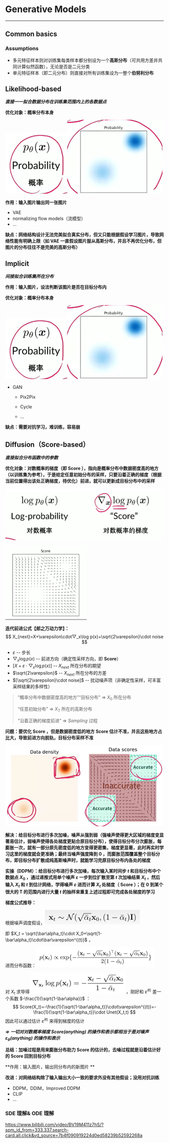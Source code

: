 # Generative Models

****



## Common basics

### Assumptions

-   多元特征样本则对训练集每类样本都分别设为一个**高斯分布**（可共用方差并共同计算似然函数），无论是否是二元分类
-   单元特征样本（即二元分布）则直接对所有训练集设为一整个**伯努利分布**

## Likelihood-based

***直接一一拟合数据分布在训练集范围内上的各数据点***

**优化对象：概率分布本身**

 ![image-20240709102951326](./img/image-20240709102951326.png)![image-20240709102850081](./img/image-20240709102850081.png)

**作用：输入图片输出同一张图片** 

-   VAE
-   normalizing flow models（流模型）
-   ...

**缺点：网络结构设计无法完美拟合真实分布，但又只能根据假设学习图片，导致网络性能有明确上限（如 VAE 一直假设图片服从高斯分布，并且不再优化分布，但图片的分布往往不是完美的高斯分布）** 

## Implicit

***间接拟合训练集所在分布***

**作用：输入图片，设法判断该图片是否在目标分布内**

**优化对象：概率分布本身**

 ![image-20240709103006953](./img/image-20240709103006953.png)![image-20240709102850081](./img/image-20240709102850081.png)

-   GAN

    -   Pix2Pix

    -   Cycle
    -   ...

**缺点：需要对抗学习，难训练，容易崩**

## Diffusion（Score-based）

***直接拟合分布函数中的参数***

**优化对象：对数概率的梯度（即 Score ），指向是概率分布中数据密度高的地方（以训练集为参考），于是给定任意初始分布的采样，只要沿着正确的梯度（根据当前位置得出该处正确梯度，待优化）前进，就可以更新成目标分布中的采样**  

![](./img/image-20240709103034985.png)

![image-20240709103045342](./img/image-20240709103045342.png)

**迭代前进公式【郎之万动力学】：**
$$
X_{next}=X+\varepsilon\cdot▽_x\log p(x)+\sqrt{2\varepsilon}\cdot noise
$$

-   $\varepsilon$ -- 步长
-   $▽_x\log p(x)$ -- 前进方向（确定性采样方向，即 **Score**）
-   $[X+\varepsilon\cdot▽_x\log p(x)]$ -- $X_{next}$ 所在分布的期望
-   $\sqrt{2\varepsilon}$ -- $X_{next}$ 所在分布的方差
-   $[\sqrt{2\varepsilon}\cdot noise]$ -- 扰动噪声项（非确定性采样，可丰富采样结果的多样性）

>   “概率分布中数据密度高的地方”“目标分布” => $X_0$ 所在分布
>
>   “任意初始分布” => $X_T$ 所在的高斯分布
>
>   “沿着正确的梯度前进” => $Sampling$ 过程

**问题：要优化 Score ，但是数据密度低的地方 Score 估计不准，并且这些地方占比大，导致前进方向脱轨，目标分布采样不准** 

![image-20240709110233133](./img/image-20240709110233133.png)

**解决：给目标分布进行多次加噪，噪声从强到弱（强噪声使得更大区域的梯度变显著易估计，弱噪声使得各处梯度更贴合原目标分布），使得目标分布分次膨胀，每膨胀一次，就有一部分原先密度低的地方变得更密集，梯度更显著，此时再实时学习这里的梯度就会更准确；最终当噪声强度降到 0 ，而膨胀范围覆盖整个目标分布，即目标分布扩散成纯高斯噪声时，就能学习完原目标分布内各处的梯度** 

**实操（DDPM）：给目标分布进行多次加噪，每次输入某时间步 $t$ 和目标分布中个数据点 $X_0$ ，通过递推式用单个噪声 $\varepsilon$ 一步到位扩散至第 $t$ 次加噪结果 $X_t$ ，然后输入 $X_t$ 和 $t$ 到估计网络，学得噪声 $\varepsilon$ 进而计算 $X_t$ 处梯度（ Score ）；在 0 到某个很大的 T 的范围内进行大量 $t$ 的抽样来重复上述过程即可完成各处梯度的学习**   

**梯度公式推导：** 

根据噪声调度假设，![image-20240709114021915](./img/image-20240709114021915.png)

即 $X_t = \sqrt{\bar\alpha_t}\cdot X_0+\sqrt{1-\bar\alpha_t}\cdot\bar\varepsilon^{(t)}$ ，

进而分布函数：![image-20240709114133392](./img/image-20240709114133392.png) 

对 $X_t$ 求导得 ![image-20240709114202955](./img/image-20240709114202955.png)，刚好和 $\bar\varepsilon^{(t)}$ 差一个系数 $-\frac{1}{\sqrt{1-\bar\alpha}}$ ：
$$
Score(X_t)=-\frac{1}{\sqrt{1-\bar\alpha_t}}\cdot\varepsilon^{(t)}=-\frac{1}{\sqrt{1-\bar\alpha_t}}\cdot Unet(X_t,t)
$$
因此可以通过估计 $\bar\varepsilon^{(t)}$ 来得到梯度的估计 

***=> 一切对对数概率梯度 $Score(anything)$ 的操作和表示都相当于是对噪声 $\varepsilon_\theta(anything)$ 的操作和表示*** 

**总结：加噪过程是用来膨胀分布助力 Score 的估计的，去噪过程就是沿着估计好的 Score 回到目标分布**

**作用：输入图片，输出同分布内的新图片 **

**改进：对网络结构除了输入输出大小一致的要求外没有其他假设；没用对抗训练**

-   DDPM，DDIM，Improved DDPM
-   CLIP
-   ...

### SDE 理解& ODE 理解

https://www.bilibili.com/video/BV19M411z7hS/?spm_id_from=333.337.search-card.all.click&vd_source=7b4f090919224d0ed58239b52592268a

